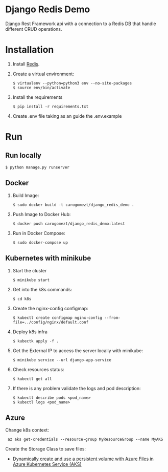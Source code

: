 # Django Redis Demo

Django Rest Framework api with a connection to a Redis DB that handle different CRUD operations.


# Installation
1. Install [Redis](https://redis.io/topics/quickstart).
2. Create a virtual environment:
    ```
    $ virtualenv --python=python3 env --no-site-packages
    $ source env/bin/activate
    ```

3. Install the requirements

    ```
    $ pip install -r requirements.txt
    ```

4. Create .env file taking as an guide the .env.example

# Run

## Run locally


```
$ python manage.py runserver
```

## Docker
1. Build Image:
    ```
    $ sudo docker build -t carogomezt/django_redis_demo .
    ```
2. Push Image to Docker Hub:
    ```
    $ docker push carogomezt/django_redis_demo:latest
    ```
3. Run in Docker Compose:
    ```
    $ sudo docker-compose up
    ```
## Kubernetes with minikube

1. Start the cluster
    ```
    $ minikube start
    ```
2. Get into the k8s commands:
    ```
    $ cd k8s
    ```
3. Create the nginx-config configmap:
    ```
    $ kubectl create configmap nginx-config --from-file=../config/nginx/default.conf
    ```
4. Deploy k8s infra
    ```
    $ kubectk apply -f .
    ```
5. Get the External IP to access the server locally with minikube:
    ```
    $ minikube service --url django-app-service
    ```
6. Check resources status:
    ```
    $ kubectl get all
    ```
7. If there is any problem validate the logs and pod description:
    ```
    $ kubectl describe pods <pod_name>
    $ kubectl logs <pod_name>
    ```

## Azure

Change k8s context:

```
 az aks get-credentials --resource-group MyResourceGroup --name MyAKS
```
Create the Storage Class to save files:
- [Dynamically create and use a persistent volume with Azure Files in Azure Kubernetes Service (AKS)](https://docs.microsoft.com/en-us/azure/aks/azure-files-dynamic-pv)